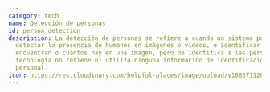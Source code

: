 ```yaml
---
category: tech
name: Detección de personas
id: person_detection
description: La detección de personas se refiere a cuando un sistema puede
  detectar la presencia de humanos en imágenes o videos, e identificar dónde se
  encuentran o cuántos hay en una imagen, pero no identifica a las personas. La
  tecnología no retiene ni utiliza ninguna información de identificación
  personal.
icon: https://res.cloudinary.com/helpful-places/image/upload/v1683711208/dtpr-icons/tech/person_detection_szf3jn.svg
---
```

